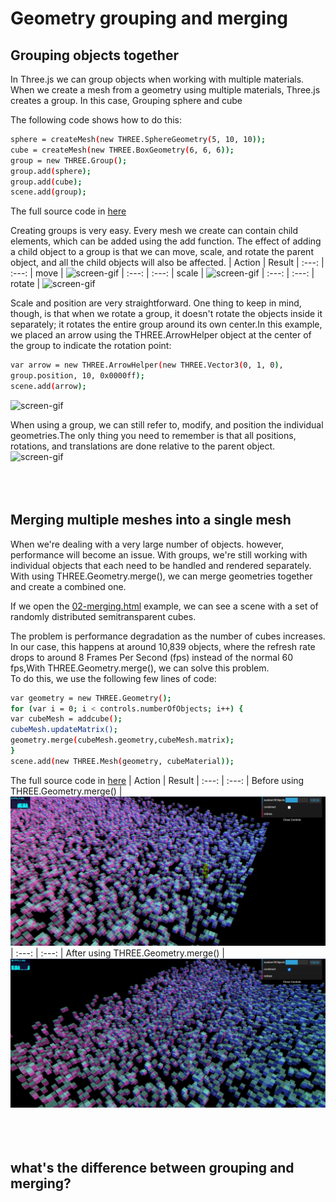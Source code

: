 # Geometry grouping and merging
## Grouping objects together
In Three.js we can group objects when working with multiple materials. When we create a mesh from a geometry using multiple materials, Three.js creates a group.
In this case, Grouping sphere and cube
<!-- <img src="https://github.com/cg2021c/threejs-presentation-anak-ambis/blob/main/Grouping%20and%20Merging/image/picture1.jpg?raw=true"> -->
The following code shows how to do this:
```bash
sphere = createMesh(new THREE.SphereGeometry(5, 10, 10));
cube = createMesh(new THREE.BoxGeometry(6, 6, 6));
group = new THREE.Group();
group.add(sphere);
group.add(cube);
scene.add(group);
```
The full source code in [here](https://github.com/cg2021c/threejs-presentation-anak-ambis/blob/main/Grouping%20and%20Merging/01-grouping.html)

Creating groups is very easy. Every mesh we create can contain child elements, which can be added using the add function. The effect of adding a child object to a group is that we can move, scale, and rotate the parent object, and all the child objects will also be affected.
| Action | Result 
| :---: | :---: 
| move | ![screen-gif](https://media.giphy.com/media/k5PO2tWz5d8mw6d7on/giphy.gif)
| :---: | :---: 
| scale | ![screen-gif](https://media.giphy.com/media/Pkg8NKirneAbjfKksg/giphy.gif)
| :---: | :---: 
| rotate | ![screen-gif](https://media.giphy.com/media/70EDp6aHFIP24sSZhF/giphy.gif)

Scale and position are very straightforward. One thing to keep in mind, though, is that when we rotate a group, it doesn't rotate the objects inside it separately; it rotates the entire group around its own center.In this example, we placed an arrow using the THREE.ArrowHelper object at the center of the group to indicate the rotation point:

```bash
var arrow = new THREE.ArrowHelper(new THREE.Vector3(0, 1, 0),
group.position, 10, 0x0000ff);
scene.add(arrow);
```

![screen-gif](https://media.giphy.com/media/t0wJi4NIbG5SkPQiii/giphy.gif)

When using a group, we can still refer to, modify, and position the individual geometries.The only thing you need to remember is that all positions, rotations, and translations are done relative to the parent object.
![screen-gif](https://media.giphy.com/media/kjQJzgdeNtr57gMhiq/giphy.gif)
<br>
<br>
<br>
<br>
## Merging multiple meshes into a single mesh
When we're dealing with a very large number of objects. however, performance will become an issue. With groups, we're still working with individual objects that each
need to be handled and rendered separately. With using THREE.Geometry.merge(), we can merge geometries together and create a combined one.<br>

If we open the [02-merging.html](https://cg2021c.github.io/threejs-presentation-anak-ambis/learning-threejs-master/chapter-08/02-merging.html) example, we can see a scene with a set of randomly distributed semitransparent cubes.<br>
<!-- <img src="https://github.com/cg2021c/threejs-presentation-anak-ambis/blob/main/Grouping%20and%20Merging/image/picture3.jpg?raw=true"> -->
The problem is performance degradation as the number of cubes increases. In our case, this happens at around 10,839 objects, where the refresh rate drops to around 8 Frames Per Second (fps) instead of the normal 60 fps,With THREE.Geometry.merge(), we can solve this problem.<br>
To do this, we use the following few lines of code:
```bash
var geometry = new THREE.Geometry();
for (var i = 0; i < controls.numberOfObjects; i++) {
var cubeMesh = addcube();
cubeMesh.updateMatrix();
geometry.merge(cubeMesh.geometry,cubeMesh.matrix);
}
scene.add(new THREE.Mesh(geometry, cubeMaterial));
```
The full source code in [here](https://github.com/cg2021c/threejs-presentation-anak-ambis/blob/main/Grouping%20and%20Merging/02-merging.html)
| Action | Result 
| :---: | :---: 
| Before using THREE.Geometry.merge() | <img src="https://github.com/cg2021c/threejs-presentation-anak-ambis/blob/main/Grouping%20and%20Merging/image/picture3.jpg?raw=true">
| :---: | :---: 
| After using THREE.Geometry.merge() | <img src="https://github.com/cg2021c/threejs-presentation-anak-ambis/blob/main/Grouping%20and%20Merging/image/picture4.jpg?raw=true">
<br>
<br>
<br>
<br>

## what's the difference between grouping and merging?
